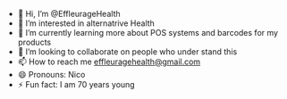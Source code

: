 - 👋 Hi, I’m @EffleurageHealth
- 👀 I’m interested in alternatrive Health
- 🌱 I’m currently learning more about POS systems and barcodes for my products
- 💞️ I’m looking to collaborate on people who under stand this 
- 📫 How to reach me effleuragehealth@gmail.com
- 😄 Pronouns: Nico
- ⚡ Fun fact: I am 70 years young

<!---
EffleurageHealth/EffleurageHealth is a ✨ special ✨ repository because its `README.md` (this file) appears on your GitHub profile.
You can click the Preview link to take a look at your changes.
--->
